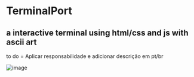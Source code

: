 # TerminalPort
## a interactive terminal using html/css and js with ascii art

to do = Aplicar responsabilidade e adicionar descrição em pt/br

![image](https://user-images.githubusercontent.com/81692269/213211739-a6a24d5b-b93e-4c11-b495-d67c3f71f414.png)

